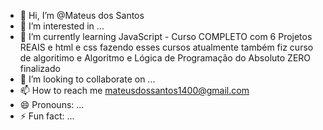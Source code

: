 - 👋 Hi, I’m @Mateus dos Santos 
- 👀 I’m interested in ...
- 🌱 I’m currently learning JavaScript - Curso COMPLETO com 6 Projetos REAIS
 e html e css fazendo esses cursos atualmente também fiz curso de algoritimo e Algoritmo e Lógica de Programação do Absoluto ZERO finalizado
- 💞️ I’m looking to collaborate on ...
- 📫 How to reach me mateusdossantos1400@gmail.com
- 😄 Pronouns: ...
- ⚡ Fun fact: ...

<!---
MateusDosSantos14/MateusDosSantos14 is a ✨ special ✨ repository because its `README.md` (this file) appears on your GitHub profile.
You can click the Preview link to take a look at your changes.
--->

